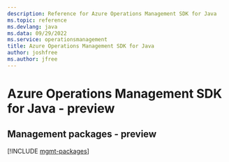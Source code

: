 ```yaml
---
description: Reference for Azure Operations Management SDK for Java
ms.topic: reference
ms.devlang: java
ms.data: 09/29/2022
ms.service: operationsmanagement
title: Azure Operations Management SDK for Java
author: joshfree
ms.author: jfree
---
```

# Azure Operations Management SDK for Java - preview

## Management packages - preview
[!INCLUDE [mgmt-packages](operations-management-mgmt-index.md)]